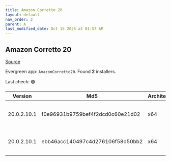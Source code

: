 ```yaml
---
title: Amazon Corretto 20
layout: default
nav_order: 2
parent: A
last_modified_date: Oct 15 2025 at 01:57 AM
---
```


## Amazon Corretto 20

[Source](https://aws.amazon.com/corretto/)

Evergreen app: `AmazonCorretto20`. Found **2** installers.

Last check: 🟢

| Version     | Md5                              | Architecture | Type | URI                                                                                                                                                                                                          |
| ----------- | -------------------------------- | ------------ | ---- | ------------------------------------------------------------------------------------------------------------------------------------------------------------------------------------------------------------ |
| 20.0.2.10.1 | f0e96931b9759bef4f2dcd0c60e21d02 | x64          | msi  | [https://corretto.aws/downloads/resources/20.0.2.10.1/amazon-corretto-20.0.2.10.1-windows-x64.msi](https://corretto.aws/downloads/resources/20.0.2.10.1/amazon-corretto-20.0.2.10.1-windows-x64.msi)         |
| 20.0.2.10.1 | ebb46acc140497c4d276106f58d50bb2 | x64          | zip  | [https://corretto.aws/downloads/resources/20.0.2.10.1/amazon-corretto-20.0.2.10.1-windows-x64-jdk.zip](https://corretto.aws/downloads/resources/20.0.2.10.1/amazon-corretto-20.0.2.10.1-windows-x64-jdk.zip) |
